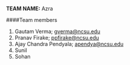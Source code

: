 **TEAM NAME:** Azra

####Team members
1. Gautam Verma; gverma@ncsu.edu
2. Pranav Firake; ppfirake@ncsu.edu
3. Ajay Chandra Pendyala; apendya@ncsu.edu
4. Sunil
5. Sohan
